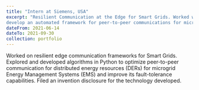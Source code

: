 ```yaml
---
title: "Intern at Siemens, USA"
excerpt: "Resilient Communication at the Edge for Smart Grids. Worked with open-source Resilient Information Architecture Platform for Smart Grid (RIAPS) platform to
develop an automated framework for peer-to-peer communications for microgrids. Explored and developed algorithms in Python to optimize peer-to-peer communication for distributed energy resources (DERs) for microgrid Energy Management Systems (EMS) and improve its fault-tolerance capabilities. Filed an invention disclosure for the technology developed."
dateFrom: 2021-06-14
dateTo: 2021-09-30
collection: portfolio
---
```


Worked on resilient edge communication frameworks for Smart Grids. Explored and developed algorithms in Python to optimize peer-to-peer communication for distributed energy resources (DERs) for microgrid Energy Management Systems (EMS) and improve its fault-tolerance capabilities. Filed an invention disclosure for the technology developed.
